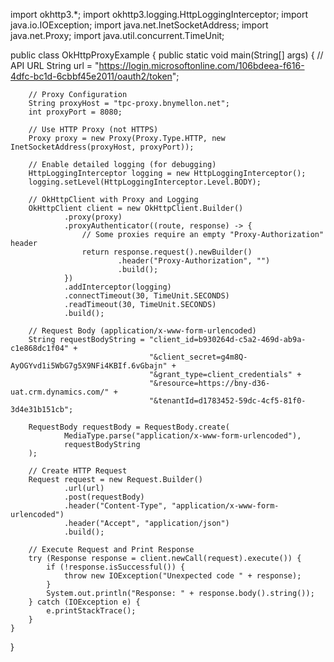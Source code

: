 import okhttp3.*;
import okhttp3.logging.HttpLoggingInterceptor;
import java.io.IOException;
import java.net.InetSocketAddress;
import java.net.Proxy;
import java.util.concurrent.TimeUnit;

public class OkHttpProxyExample {
    public static void main(String[] args) {
        // API URL
        String url = "https://login.microsoftonline.com/106bdeea-f616-4dfc-bc1d-6cbbf45e2011/oauth2/token";

        // Proxy Configuration
        String proxyHost = "tpc-proxy.bnymellon.net";
        int proxyPort = 8080;
        
        // Use HTTP Proxy (not HTTPS)
        Proxy proxy = new Proxy(Proxy.Type.HTTP, new InetSocketAddress(proxyHost, proxyPort));

        // Enable detailed logging (for debugging)
        HttpLoggingInterceptor logging = new HttpLoggingInterceptor();
        logging.setLevel(HttpLoggingInterceptor.Level.BODY);

        // OkHttpClient with Proxy and Logging
        OkHttpClient client = new OkHttpClient.Builder()
                .proxy(proxy)
                .proxyAuthenticator((route, response) -> {
                    // Some proxies require an empty "Proxy-Authorization" header
                    return response.request().newBuilder()
                            .header("Proxy-Authorization", "")
                            .build();
                })
                .addInterceptor(logging)
                .connectTimeout(30, TimeUnit.SECONDS)
                .readTimeout(30, TimeUnit.SECONDS)
                .build();

        // Request Body (application/x-www-form-urlencoded)
        String requestBodyString = "client_id=b930264d-c5a2-469d-ab9a-c1e868dc1f04" +
                                   "&client_secret=g4m8Q-AyOGYvd1i5WbG7g5X9NFi4KBIf.6vGbajn" +
                                   "&grant_type=client_credentials" +
                                   "&resource=https://bny-d36-uat.crm.dynamics.com/" +
                                   "&tenantId=d1783452-59dc-4cf5-81f0-3d4e31b151cb";

        RequestBody requestBody = RequestBody.create(
                MediaType.parse("application/x-www-form-urlencoded"), 
                requestBodyString
        );

        // Create HTTP Request
        Request request = new Request.Builder()
                .url(url)
                .post(requestBody)
                .header("Content-Type", "application/x-www-form-urlencoded")
                .header("Accept", "application/json")
                .build();

        // Execute Request and Print Response
        try (Response response = client.newCall(request).execute()) {
            if (!response.isSuccessful()) {
                throw new IOException("Unexpected code " + response);
            }
            System.out.println("Response: " + response.body().string());
        } catch (IOException e) {
            e.printStackTrace();
        }
    }
}
